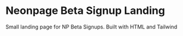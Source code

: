 # Neonpage Beta Signup Landing

Small landing page for NP Beta Signups.
Built with HTML and Tailwind
